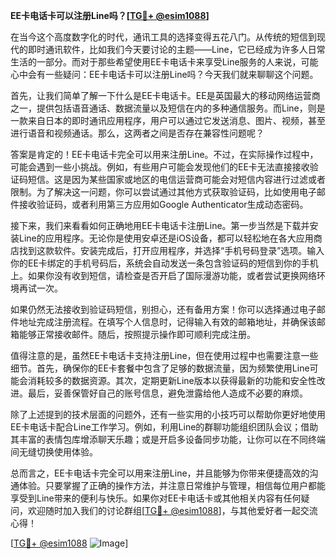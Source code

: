 **EE卡电话卡可以注册Line吗？[[TG💪+ @esim1088](https://t.me/s/esim1088)]**

在当今这个高度数字化的时代，通讯工具的选择变得五花八门。从传统的短信到现代的即时通讯软件，比如我们今天要讨论的主题——Line，它已经成为许多人日常生活的一部分。而对于那些希望使用EE卡电话卡来享受Line服务的人来说，可能心中会有一些疑问：EE卡电话卡可以注册Line吗？今天我们就来聊聊这个问题。

首先，让我们简单了解一下什么是EE卡电话卡。EE是英国最大的移动网络运营商之一，提供包括语音通话、数据流量以及短信在内的多种通信服务。而Line，则是一款来自日本的即时通讯应用程序，用户可以通过它发送消息、图片、视频，甚至进行语音和视频通话。那么，这两者之间是否存在兼容性问题呢？

答案是肯定的！EE卡电话卡完全可以用来注册Line。不过，在实际操作过程中，可能会遇到一些小挑战。例如，有些用户可能会发现他们的EE卡无法直接接收验证码短信。这是因为某些国家或地区的电信运营商可能会对短信内容进行过滤或者限制。为了解决这一问题，你可以尝试通过其他方式获取验证码，比如使用电子邮件接收验证码，或者利用第三方应用如Google Authenticator生成动态密码。

接下来，我们来看看如何正确地用EE卡电话卡注册Line。第一步当然是下载并安装Line的应用程序。无论你是使用安卓还是iOS设备，都可以轻松地在各大应用商店找到这款软件。安装完成后，打开应用程序，并选择“手机号码登录”选项。输入你的EE卡绑定的手机号码后，系统会自动发送一条包含验证码的短信到你的手机上。如果你没有收到短信，请检查是否开启了国际漫游功能，或者尝试更换网络环境再试一次。

如果仍然无法接收到验证码短信，别担心，还有备用方案！你可以选择通过电子邮件地址完成注册流程。在填写个人信息时，记得输入有效的邮箱地址，并确保该邮箱能够正常接收邮件。随后，按照提示操作即可顺利完成注册。

值得注意的是，虽然EE卡电话卡支持注册Line，但在使用过程中也需要注意一些细节。首先，确保你的EE卡套餐中包含了足够的数据流量，因为频繁使用Line可能会消耗较多的数据资源。其次，定期更新Line版本以获得最新的功能和安全性改进。最后，妥善保管好自己的账号信息，避免泄露给他人造成不必要的麻烦。

除了上述提到的技术层面的问题外，还有一些实用的小技巧可以帮助你更好地使用EE卡电话卡配合Line工作学习。例如，利用Line的群聊功能组织团队会议；借助其丰富的表情包库增添聊天乐趣；或是开启多设备同步功能，让你可以在不同终端间无缝切换使用体验。

总而言之，EE卡电话卡完全可以用来注册Line，并且能够为你带来便捷高效的沟通体验。只要掌握了正确的操作方法，并注意日常维护与管理，相信每位用户都能享受到Line带来的便利与快乐。如果你对EE卡电话卡或其他相关内容有任何疑问，欢迎随时加入我们的讨论群组[[TG💪+ @esim1088](https://t.me/s/esim1088)]，与其他爱好者一起交流心得！

[[TG💪+ @esim1088](https://t.me/s/esim1088) ![Image](https://i.postimg.cc/4NQfJmqS/Snipaste-2025-05-13-00-14-12.png)]